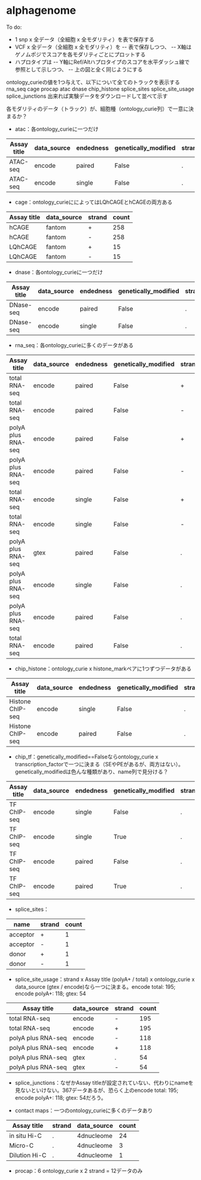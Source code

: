# alphagenome
To do:
- 1 snp x 全データ（全細胞 x 全モダリティ）を表で保存する
- VCF x 全データ（全細胞 x 全モダリティ）を
-- 表で保存しつつ、
-- X軸はゲノムポジでスコアを各モダリティごとにプロットする
- ハプロタイプは
-- Y軸にRef/Altハプロタイプのスコアを水平ダッシュ線で参照として示しつつ、
-- 上の図と全く同じようにする

ontology_curieの値を1つ与えて、以下について全てのトラックを表示する
rna_seq
cage
procap
atac
dnase
chip_histone
splice_sites
splice_site_usage
splice_junctions
出来れば実験データをダウンロードして並べて示す

各モダリティのデータ（トラック）が、細胞種（ontology_curie列）で一意に決まるか？
- atac：各ontology_curieに一つだけ

| Assay title | data\_source | endedness | genetically\_modified | strand | count |
| ----------- | ------------ | --------- | --------------------- | ------ | ----- |
| ATAC-seq    | encode       | paired    | False                 | .      | 166   |
| ATAC-seq    | encode       | single    | False                 | .      | 1     |

- cage：ontology_curieにによってはLQhCAGEとhCAGEの両方ある

| Assay title | data\_source | strand | count |
| ----------- | ------------ | ------ | ----- |
| hCAGE       | fantom       | +      | 258   |
| hCAGE       | fantom       | -      | 258   |
| LQhCAGE     | fantom       | +      | 15    |
| LQhCAGE     | fantom       | -      | 15    |

  
- dnase：各ontology_curieに一つだけ

| Assay title | data\_source | endedness | genetically\_modified | strand | count |
| ----------- | ------------ | --------- | --------------------- | ------ | ----- |
| DNase-seq   | encode       | paired    | False                 | .      | 197   |
| DNase-seq   | encode       | single    | False                 | .      | 108   |


- rna_seq：各ontology_curieに多くのデータがある

| Assay title        | data\_source | endedness | genetically\_modified | strand | count |
| ------------------ | ------------ | --------- | --------------------- | ------ | ----- |
| total RNA-seq      | encode       | paired    | False                 | +      | 135   |
| total RNA-seq      | encode       | paired    | False                 | -      | 135   |
| polyA plus RNA-seq | encode       | paired    | False                 | +      | 75    |
| polyA plus RNA-seq | encode       | paired    | False                 | -      | 75    |
| total RNA-seq      | encode       | single    | False                 | +      | 61    |
| total RNA-seq      | encode       | single    | False                 | -      | 61    |
| polyA plus RNA-seq | gtex         | paired    | False                 | .      | 54    |
| polyA plus RNA-seq | encode       | single    | False                 | .      | 38    |
| polyA plus RNA-seq | encode       | paired    | False                 | .      | 31    |
| total RNA-seq      | encode       | paired    | False                 | .      | 2     |


- chip_histone：ontology_curie x histone_markペアに1つずつデータがある

| Assay title      | data\_source | endedness | genetically\_modified | strand | count |
| ---------------- | ------------ | --------- | --------------------- | ------ | ----- |
| Histone ChIP-seq | encode       | single    | False                 | .      | 1046  |
| Histone ChIP-seq | encode       | paired    | False                 | .      | 70    |

- chip_tf：genetically_modified==Falseならontology_curie x transcription_factorで一つに決まる（SEやPEがあるが、両方はない）。genetically_modifiedは色んな種類があり、name列で見分ける？

| Assay title | data\_source | endedness | genetically\_modified | strand | count |
| ----------- | ------------ | --------- | --------------------- | ------ | ----- |
| TF ChIP-seq | encode       | single    | False                 | .      | 595   |
| TF ChIP-seq | encode       | single    | True                  | .      | 559   |
| TF ChIP-seq | encode       | paired    | False                 | .      | 288   |
| TF ChIP-seq | encode       | paired    | True                  | .      | 175   |

- splice_sites：

| name     | strand | count |
| -------- | ------ | ----- |
| acceptor | +      | 1     |
| acceptor | -      | 1     |
| donor    | +      | 1     |
| donor    | -      | 1     |


- splice_site_usage：strand x Assay title (polyA+ / total) x ontology_curie x data_source (gtex / encode)なら一つに決まる。encode total: 195; encode polyA+: 118; gtex: 54

| Assay title        | data\_source | strand | count |
| ------------------ | ------------ | ------ | ----- |
| total RNA-seq      | encode       | -      | 195   |
| total RNA-seq      | encode       | +      | 195   |
| polyA plus RNA-seq | encode       | -      | 118   |
| polyA plus RNA-seq | encode       | +      | 118   |
| polyA plus RNA-seq | gtex         | .      | 54    |
| polyA plus RNA-seq | gtex         | -      | 54    |

- splice_junctions：なぜかAssay titleが設定されていない、代わりにnameを見ないといけない。367データあるが、恐らく上のencode total: 195; encode polyA+: 118; gtex: 54だろう。

- contact maps：一つのontology_curieに多くのデータあり

| Assay title   | strand | data\_source | count |
| ------------- | ------ | ------------ | ----- |
| in situ Hi-C  | .      | 4dnucleome   | 24    |
| Micro-C       | .      | 4dnucleome   | 3     |
| Dilution Hi-C | .      | 4dnucleome   | 1     |


- procap：6 ontology_curie x 2 strand = 12データのみ
